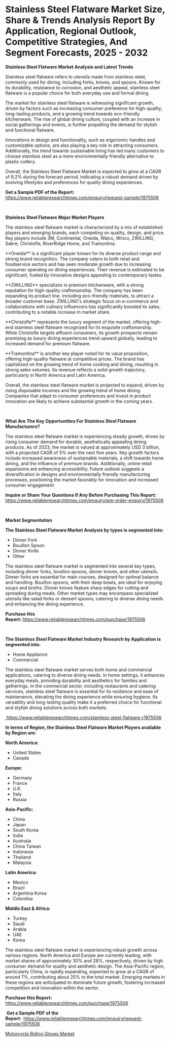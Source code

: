 <p><h1>Stainless Steel Flatware Market Size, Share & Trends Analysis Report By Application, Regional Outlook, Competitive Strategies, And Segment Forecasts, 2025 - 2032</h1></p><p><strong>Stainless Steel Flatware Market Analysis and Latest Trends</strong></p>
<p><p>Stainless steel flatware refers to utensils made from stainless steel, commonly used for dining, including forks, knives, and spoons. Known for its durability, resistance to corrosion, and aesthetic appeal, stainless steel flatware is a popular choice for both everyday use and formal dining.</p><p>The market for stainless steel flatware is witnessing significant growth, driven by factors such as increasing consumer preference for high-quality, long-lasting products, and a growing trend towards eco-friendly kitchenware. The rise of global dining culture, coupled with an increase in social gatherings and events, is further propelling the demand for stylish and functional flatware. </p><p>Innovations in design and functionality, such as ergonomic handles and customizable options, are also playing a key role in attracting consumers. Additionally, the trend towards sustainable living has led many customers to choose stainless steel as a more environmentally friendly alternative to plastic cutlery.</p><p>Overall, the Stainless Steel Flatware Market is expected to grow at a CAGR of 9.2% during the forecast period, indicating a robust demand driven by evolving lifestyles and preferences for quality dining experiences.</p></p>
<p><strong>Get a Sample PDF of the Report:&nbsp;</strong> <a href="https://www.reliableresearchtimes.com/enquiry/request-sample/1975506?utm_campaign=3361&utm_medium=2&utm_source=Github&utm_content=ia&utm_term=05042025&utm_id=stainless-steel-flatware">https://www.reliableresearchtimes.com/enquiry/request-sample/1975506</a></p>
<p>&nbsp;</p>
<p><strong>Stainless Steel Flatware Major Market Players</strong></p>
<p><p>The stainless steel flatware market is characterized by a mix of established players and emerging brands, each competing on quality, design, and price. Key players include 3M, Continental, Oneida, Walco, Winco, ZWILLING, Sabre, Christofle, RiverRidge Home, and Tramontina.</p><p>**Oneida** is a significant player known for its diverse product range and strong brand recognition. The company caters to both retail and foodservice sectors and has seen moderate growth due to increasing consumer spending on dining experiences. Their revenue is estimated to be significant, fueled by innovative designs appealing to contemporary tastes.</p><p>**ZWILLING** specializes in premium kitchenware, with a strong reputation for high-quality craftsmanship. The company has been expanding its product line, including eco-friendly materials, to attract a broader customer base. ZWILLING's strategic focus on e-commerce and collaborations with culinary influencers has significantly boosted its sales, contributing to a notable increase in market share.</p><p>**Christofle** represents the luxury segment of the market, offering high-end stainless steel flatware recognized for its exquisite craftsmanship. While Christofle targets affluent consumers, its growth prospects remain promising as luxury dining experiences trend upward globally, leading to increased demand for premium flatware.</p><p>**Tramontina** is another key player noted for its value proposition, offering high-quality flatware at competitive prices. The brand has capitalized on the growing trend of home cooking and dining, resulting in strong sales volumes. Its revenue reflects a solid growth trajectory, particularly in North America and Latin America.</p><p>Overall, the stainless steel flatware market is projected to expand, driven by rising disposable incomes and the growing trend of home dining. Companies that adapt to consumer preferences and invest in product innovation are likely to achieve substantial growth in the coming years.</p></p>
<p>&nbsp;</p>
<p><strong>What Are The Key Opportunities For Stainless Steel Flatware Manufacturers?</strong></p>
<p><p>The stainless steel flatware market is experiencing steady growth, driven by rising consumer demand for durable, aesthetically appealing dining products. As of 2023, the market is valued at approximately USD 3 billion, with a projected CAGR of 5% over the next five years. Key growth factors include increased awareness of sustainable materials, a shift towards home dining, and the influence of premium brands. Additionally, online retail expansions are enhancing accessibility. Future outlook suggests a diversification in designs and environmentally friendly manufacturing processes, positioning the market favorably for innovation and increased consumer engagement.</p></p>
<p><strong>Inquire or Share Your Questions If Any Before Purchasing This Report:</strong> <a href="https://www.reliableresearchtimes.com/enquiry/pre-order-enquiry/1975506?utm_campaign=3361&utm_medium=2&utm_source=Github&utm_content=ia&utm_term=05042025&utm_id=stainless-steel-flatware">https://www.reliableresearchtimes.com/enquiry/pre-order-enquiry/1975506</a></p>
<p>&nbsp;</p>
<p><strong>Market Segmentation</strong></p>
<p><strong>The Stainless Steel Flatware Market Analysis by types is segmented into:</strong></p>
<p><ul><li>Dinner Fork</li><li>Bouillon Spoon</li><li>Dinner Knife</li><li>Other</li></ul></p>
<p><p>The stainless steel flatware market is segmented into several key types, including dinner forks, bouillon spoons, dinner knives, and other utensils. Dinner forks are essential for main courses, designed for optimal balance and handling. Bouillon spoons, with their deep bowls, are ideal for enjoying soups and broths. Dinner knives feature sharp edges for cutting and spreading during meals. Other market types may encompass specialized utensils like salad forks or dessert spoons, catering to diverse dining needs and enhancing the dining experience.</p></p>
<p><strong>Purchase this Report:&nbsp;</strong><a href="https://www.reliableresearchtimes.com/purchase/1975506?utm_campaign=3361&utm_medium=2&utm_source=Github&utm_content=ia&utm_term=05042025&utm_id=stainless-steel-flatware">https://www.reliableresearchtimes.com/purchase/1975506</a></p>
<p>&nbsp;</p>
<p><strong>The Stainless Steel Flatware Market Industry Research by Application is segmented into:</strong></p>
<p><ul><li>Home Appliance</li><li>Commercial</li></ul></p>
<p><p>The stainless steel flatware market serves both home and commercial applications, catering to diverse dining needs. In home settings, it enhances everyday meals, providing durability and aesthetics for families and gatherings. In the commercial sector, including restaurants and catering services, stainless steel flatware is essential for its resilience and ease of maintenance, elevating the dining experience while ensuring hygiene. Its versatility and long-lasting quality make it a preferred choice for functional and stylish dining solutions across both markets.</p></p>
<p><a href="https://www.reliableresearchtimes.com/stainless-steel-flatware-r1975506?utm_campaign=3361&utm_medium=2&utm_source=Github&utm_content=ia&utm_term=05042025&utm_id=stainless-steel-flatware">&nbsp;https://www.reliableresearchtimes.com/stainless-steel-flatware-r1975506</a></p>
<p><strong>In terms of Region, the Stainless Steel Flatware Market Players available by Region are:</strong></p>
<p>
    <p> <strong> North America: </strong>
        <ul>
            <li>United States</li>
            <li>Canada</li>
        </ul>
        </p> 
    <p> <strong> Europe: </strong>
        <ul>
            <li>Germany</li>
            <li>France</li>
            <li>U.K.</li>
            <li>Italy</li>
            <li>Russia</li>
        </ul>
        </p> 
    <p> <strong> Asia-Pacific: </strong>
        <ul>
            <li>China</li>
            <li>Japan</li>
            <li>South Korea</li>
            <li>India</li>
            <li>Australia</li>
            <li>China Taiwan</li>
            <li>Indonesia</li>
            <li>Thailand</li>
            <li>Malaysia</li>
        </ul>
        </p> 
    <p> <strong> Latin America: </strong>
        <ul>
            <li>Mexico</li>
            <li>Brazil</li>
            <li>Argentina Korea</li>
            <li>Colombia</li>
        </ul>
        </p> 
    <p> <strong> Middle East & Africa: </strong>
        <ul>
            <li>Turkey</li>
            <li>Saudi</li>
            <li>Arabia</li>
            <li>UAE</li>
            <li>Korea</li>
        </ul>
    </p>
    </p>
<p><p>The stainless steel flatware market is experiencing robust growth across various regions. North America and Europe are currently leading, with market shares of approximately 30% and 28%, respectively, driven by high consumer demand for quality and aesthetic design. The Asia-Pacific region, particularly China, is rapidly expanding, expected to grow at a CAGR of around 7%, contributing about 25% to the total market. Emerging markets in these regions are anticipated to dominate future growth, fostering increased competition and innovation within the sector.</p></p>
<p><strong>Purchase this Report: </strong><a href="https://www.reliableresearchtimes.com/purchase/1975506?utm_campaign=3361&utm_medium=2&utm_source=Github&utm_content=ia&utm_term=05042025&utm_id=stainless-steel-flatware">https://www.reliableresearchtimes.com/purchase/1975506</a></p>
<p>&nbsp;<strong>Get a Sample PDF of the Report:&nbsp;&nbsp;</strong><a href="https://www.reliableresearchtimes.com/enquiry/request-sample/1975506?utm_campaign=3361&utm_medium=2&utm_source=Github&utm_content=ia&utm_term=05042025&utm_id=stainless-steel-flatware">https://www.reliableresearchtimes.com/enquiry/request-sample/1975506</a></p>
<p><strong></strong></p>
<p><p><a href="https://github.com/stickkinkel/Market-Research-Report-List-1/blob/main/motorcycle-riding-gloves-market.md?utm_campaign=3361&utm_medium=2&utm_source=Github&utm_content=ia&utm_term=05042025&utm_id=stainless-steel-flatware">Motorcycle Riding Gloves Market</a></p></p>